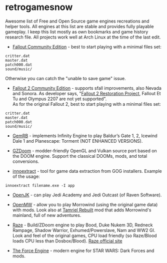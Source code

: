 # retrogamesnow

Awesome list of Free and Open Source game engines recreations and helper tools. All engines at this list are stable and provides fully playable gameplay. I keep this list mostly as own bookmarks and game history research file. All projects work well at Arch Linux at the time of the last edit.


* [Fallout Community Edition](https://github.com/alexbatalov/fallout1-ce) - best to start playing with a minimal files set:

```
critter.dat
master.dat
patch000.dat
sound/music/
```

Otherwise you can catch the "unable to save game" issue.


* [Fallout 2 Community Edition](https://github.com/alexbatalov/fallout2-ce) - supports sfall improvements, also Nevada and Sonora. As developer says, "[Fallout 2 Restoration Project](https://github.com/phobos2077/Fallout2_Restoration_Project), Fallout Et Tu and Olympus 2207 are not yet supported".  
As for the original Fallout 2, best to start playing with a minimal files set:

```
critter.dat
master.dat
patch000.dat
sound/music/
```

* [GemRB](https://gemrb.org) - implements Infinity Engine to play Baldur’s Gate 1, 2, Icewind Dale 1 and Planescape: Torment (NOT ENHANCED VERSIONS).

* [GZDoom](https://github.com/ZDoom/gzdoom) - modder-friendly OpenGL and Vulkan source port based on the DOOM engine. Support the classical DOOMs, mods, and total conversions.

* [innoextract](https://github.com/dscharrer/innoextract) - tool for game data extraction from GOG installers. Example of the usage:

```innoextract filename.exe -I app```



* [OpenJK](https://github.com/JACoders/OpenJK) - can play Jedi Academy and Jedi Outcast (of Raven Software).

* [OpenMW](https://openmw.org) - allow you to play Morrowind (using the original game data) with mods. Look also at [Tamriel Rebuilt](https://www.tamriel-rebuilt.org) mod that adds Morrowind's mainland, full of new adventures. 

* [Raze](https://github.com/ZDoom/Raze) - Build/ZDoom engine to play Bood, Duke Nukem 3D, Redneck Rampage, Shadow Warrior, Exhumed/Powerslave, Nam and WW2 GI. Look and feel of the original games, CPU load friendly (so Raze/Blood loads CPU less than Dosbox/Blood). [Raze official site](https://raze.zdoom.org/about)

* [The Force Engine](https://theforceengine.github.io) - modern engine for STAR WARS: Dark Forces and mods.


 
